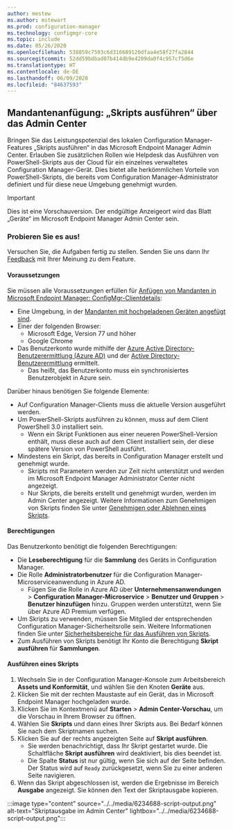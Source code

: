 ```yaml
---
author: mestew
ms.author: mstewart
ms.prod: configuration-manager
ms.technology: configmgr-core
ms.topic: include
ms.date: 05/26/2020
ms.openlocfilehash: 538859c7593c6d316689120dfaa4e58f27fa2844
ms.sourcegitcommit: 52dd59bdbad07b414db9e4209da0f4c957cf5d6e
ms.translationtype: HT
ms.contentlocale: de-DE
ms.lasthandoff: 06/09/2020
ms.locfileid: "84637593"
---
```

## <a name="tenant-attach-run-scripts-from-the-admin-center"></a><a name="bkmk_scripts"></a> Mandantenanfügung: „Skripts ausführen“ über das Admin Center
<!--6234688-->
Bringen Sie das Leistungspotenzial des lokalen Configuration Manager-Features „Skripts ausführen“ in das Microsoft Endpoint Manager Admin Center. Erlauben Sie zusätzlichen Rollen wie Helpdesk das Ausführen von PowerShell-Skripts aus der Cloud für ein einzelnes verwaltetes Configuration Manager-Gerät. Dies bietet alle herkömmlichen Vorteile von PowerShell-Skripts, die bereits vom Configuration Manager-Administrator definiert und für diese neue Umgebung genehmigt wurden.

> [!Important]
> Dies ist eine Vorschauversion. Der endgültige Anzeigeort wird das Blatt „Geräte“ im Microsoft Endpoint Manager Admin Center sein.

### <a name="try-it-out"></a>Probieren Sie es aus!

Versuchen Sie, die Aufgaben fertig zu stellen. Senden Sie uns dann Ihr [Feedback](../../technical-preview-2003.md#bkmk_feedback) mit Ihrer Meinung zu dem Feature.

#### <a name="prerequisites"></a>Voraussetzungen

Sie müssen alle Voraussetzungen erfüllen für [Anfügen von Mandanten in Microsoft Endpoint Manager: ConfigMgr-Clientdetails](../../technical-preview-2004.md#bkmk_mem):

- Eine Umgebung, in der [Mandanten mit hochgeladenen Geräten angefügt sind](../../../../../tenant-attach/device-sync-actions.md).
- Einer der folgenden Browser:
  - Microsoft Edge, Version 77 und höher
  - Google Chrome
- Das Benutzerkonto wurde mithilfe der [Azure Active Directory-Benutzerermittlung (Azure AD)](../../../../servers/deploy/configure/about-discovery-methods.md#azureaddisc) und der [Active Directory-Benutzerermittlung](../../../../servers/deploy/configure/about-discovery-methods.md#bkmk_aboutUser) ermittelt.
  - Das heißt, das Benutzerkonto muss ein synchronisiertes Benutzerobjekt in Azure sein.

Darüber hinaus benötigen Sie folgende Elemente:

- Auf Configuration Manager-Clients muss die aktuelle Version ausgeführt werden.
- Um PowerShell-Skripts ausführen zu können, muss auf dem Client PowerShell 3.0 installiert sein.
   - Wenn ein Skript Funktionen aus einer neueren PowerShell-Version enthält, muss diese auch auf dem Client installiert sein, der diese spätere Version von PowerShell ausführt.
- Mindestens ein Skript, das bereits in Configuration Manager erstellt und genehmigt wurde.
   - Skripts mit Parametern werden zur Zeit nicht unterstützt und werden im Microsoft Endpoint Manager Administrator Center nicht angezeigt.
   - Nur Skripts, die bereits erstellt und genehmigt wurden, werden im Admin Center angezeigt. Weitere Informationen zum Genehmigen von Skripts finden Sie unter [Genehmigen oder Ablehnen eines Skripts](../../../../../apps/deploy-use/create-deploy-scripts.md#run-script-authors-and-approvers).


#### <a name="permissions"></a>Berechtigungen

Das Benutzerkonto benötigt die folgenden Berechtigungen:

- Die **Leseberechtigung** für die **Sammlung** des Geräts in Configuration Manager.
- Die Rolle **Administratorbenutzer** für die Configuration Manager-Microserviceanwendung in Azure AD.
  - Fügen Sie die Rolle in Azure AD über **Unternehmensanwendungen** > **Configuration Manager-Microservice** > **Benutzer und Gruppen** > **Benutzer hinzufügen** hinzu. Gruppen werden unterstützt, wenn Sie über Azure AD Premium verfügen.
- Um Skripts zu verwenden, müssen Sie Mitglied der entsprechenden Configuration Manager-Sicherheitsrolle sein. Weitere Informationen finden Sie unter [Sicherheitsbereiche für das Ausführen von Skripts](../../../../../apps/deploy-use/create-deploy-scripts.md#bkmk_ScriptRoles).
- Zum Ausführen von Skripts benötigt Ihr Konto die Berechtigung **Skript ausführen** für **Sammlungen**.

#### <a name="run-a-script"></a>Ausführen eines Skripts

1. Wechseln Sie in der Configuration Manager-Konsole zum Arbeitsbereich **Assets und Konformität**, und wählen Sie den Knoten **Geräte** aus.
1. Klicken Sie mit der rechten Maustaste auf ein Gerät, das in Microsoft Endpoint Manager hochgeladen wurde.
1. Klicken Sie im Kontextmenü auf **Starten** > **Admin Center-Vorschau**, um die Vorschau in Ihrem Browser zu öffnen.
1. Wählen Sie **Skripts** und dann eines Ihrer Skripts aus. Bei Bedarf können Sie nach dem Skriptnamen suchen.
1. Klicken Sie auf der rechts angezeigten Seite auf **Skript ausführen**.
   - Sie werden benachrichtigt, dass Ihr Skript gestartet wurde. Die Schaltfläche **Skript ausführen** wird deaktiviert, bis dies beendet ist.
   - Die Spalte **Status** ist nur gültig, wenn Sie sich auf der Seite befinden. Der Status wird auf `Ready` zurückgesetzt, wenn Sie zu einer anderen Seite navigieren.
1. Wenn das Skript abgeschlossen ist, werden die Ergebnisse im Bereich **Ausgabe** angezeigt. Sie können den Text der Skriptausgabe kopieren.


:::image type="content" source="../../media/6234688-script-output.png" alt-text="Skriptausgabe im Admin Center" lightbox="../../media/6234688-script-output.png":::